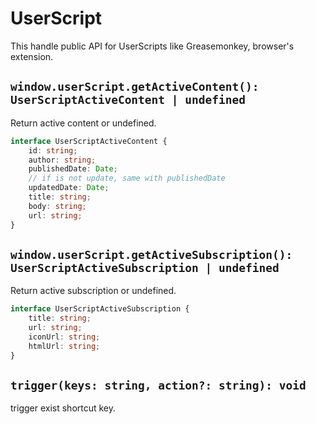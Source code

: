 # UserScript

This handle public API for UserScripts like Greasemonkey, browser's extension.

## `window.userScript.getActiveContent(): UserScriptActiveContent | undefined`

Return active content or undefined.

```ts
interface UserScriptActiveContent {
    id: string;
    author: string;
    publishedDate: Date;
    // if is not update, same with publishedDate
    updatedDate: Date;
    title: string;
    body: string;
    url: string;
}
```

## `window.userScript.getActiveSubscription(): UserScriptActiveSubscription | undefined`

Return active subscription or undefined.

```ts
interface UserScriptActiveSubscription {
    title: string;
    url: string;
    iconUrl: string;
    htmlUrl: string;
}
```

## `trigger(keys: string, action?: string): void`

trigger exist shortcut key.